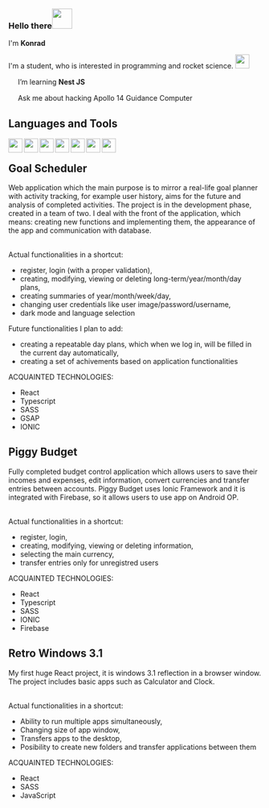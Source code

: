 ### Hello there<img width="40px" src="https://img.pngio.com/obi-wan-kenobi-png-99-images-in-collection-page-3-obi-wan-kenobi-png-525_275.png" />
I'm <b>Konrad</b>

I'm a student, who is interested in programming and rocket science. <img width="28px" src="https://www.8p-design.com/sites/default/files/styles/inline_content_screen_lg_min_1x/public/inline-images/icon-lancement_0.png" />

<img width="15px" src="https://www.flaticon.com/svg/static/icons/svg/912/912524.svg" /> I’m learning <b>Nest JS</b>

<img width="15px" src="https://www.flaticon.com/svg/static/icons/svg/3419/3419391.svg" /> Ask me about hacking Apollo 14 Guidance Computer 

<h2>Languages and Tools</h2>
<img width="28px" align="left" src="https://cdn.worldvectorlogo.com/logos/visual-studio-code.svg" />
<img width="28px" align="left" src="https://icons-for-free.com/iconfiles/png/512/logo+react+react+js+icon-1320184811840217251.png" />
<img width="28px" align="left" src="https://miro.medium.com/max/816/1*mn6bOs7s6Qbao15PMNRyOA.png" />
<img width="28px" align="left" src="https://sass-lang.com/assets/img/styleguide/seal-color-aef0354c.png" />
<img width="28px" align="left" src="https://www.freepnglogos.com/uploads/logo-mysql-png/logo-mysql-mysql-logo-png-images-are-download-crazypng-21.png" />
<img width="28px" align="left" src="https://ionicframework.com/img/meta/logo.png" />
<img width="28px" align="left" src="https://firebase.google.com/downloads/brand-guidelines/PNG/logo-vertical.png" />

[linkedIn]: https://www.linkedin.com/in/konrad-duleba/
[piggybudget]: https://budget-app-62a0d.web.app/
[retrowindows]: https://retro-windows.web.app/

<br/>

<h2>Goal Scheduler</h2>
  Web application which the main purpose is to mirror a real-life goal planner with activity
  tracking, for example user history, aims for the future and analysis of completed activities.
  The project is in the development phase, created in a team of two.
  I deal with the front of the application, which means: creating new functions and  implementing them, the appearance of the app and communication with database.
  
  <br/>Actual functionalities in a shortcut:
  - register, login (with a proper validation),
  - creating, modifying, viewing or deleting long-term/year/month/day plans,
  - creating summaries of year/month/week/day,
  - changing user credentials like user image/password/username,
  - dark mode and language selection

  Future functionalities I plan to add:
  - creating a repeatable day plans, which when we log in, will be filled in the current day automatically,
  - creating a set of achivements based on application functionalities

  ACQUAINTED TECHNOLOGIES:
  - React
  - Typescript
  - SASS
  - GSAP
  - IONIC

<h2>Piggy Budget</h2>
Fully completed budget control application which allows users to save their incomes and expenses, edit information, convert currencies and transfer entries between accounts.
Piggy Budget uses Ionic Framework and it is integrated with Firebase, so it allows users to use app on Android OP.

<br/>Actual functionalities in a shortcut:
- register, login,
- creating, modifying, viewing or deleting information,
- selecting the main currency,
- transfer entries only for unregistred users

ACQUAINTED TECHNOLOGIES:
- React
- Typescript
- SASS
- IONIC
- Firebase

<h2>Retro Windows 3.1</h2>
My first huge React project, it is windows 3.1 reflection in a browser window. The project includes basic apps such as Calculator and Clock.

<br/>Actual functionalities in a shortcut:
- Ability to run multiple apps simultaneously,
- Changing size of app window,
- Transfers apps to the desktop,
- Posibility to create new folders and transfer applications between them

ACQUAINTED TECHNOLOGIES:
- React
- SASS
- JavaScript
